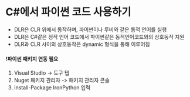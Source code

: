 # C#에서 파이썬 코드 사용하기

- DLR은 CLR 위에서 동작하며, 파이썬이나 루비와 같은 동적 언어를 실행
- DLR은 C#같은 정적 언어 코드에서 파이썬같은 동적언어코드와의 상호동작 지원
- DLR과 CLR 사이의 상호동작은 dynamic 형식을 통해 이루어짐

#### !파이썬 패키지 연동 필요
1. Visual Studio -> 도구 탭
2. Nuget 패키지 관리자 -> 패키지 관리자 콘솔
3. install-Package IronPython 입력